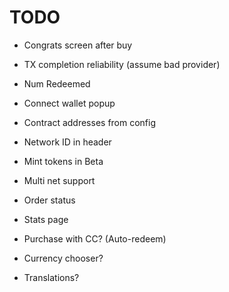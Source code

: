# TODO

- Congrats screen after buy
- TX completion reliability (assume bad provider)
- Num Redeemed
- Connect wallet popup
- Contract addresses from config
- Network ID in header

- Mint tokens in Beta
- Multi net support
- Order status
- Stats page

- Purchase with CC? (Auto-redeem)
- Currency chooser?
- Translations?
